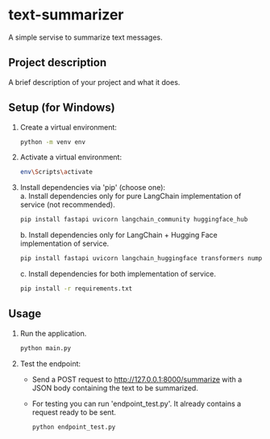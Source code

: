 # text-summarizer

A simple servise to summarize text messages.  

## Project description

A brief description of your project and what it does.

## Setup (for Windows)

1. Create a virtual environment:

    ```bash
    python -m venv env
    ```
2. Activate a virtual environment:    



    ```bash
    env\Scripts\activate
    ```

3. Install dependencies via 'pip' (choose one):  
a. Install dependencies only for pure LangChain implementation of service (not recommended).  

    ```bash
    pip install fastapi uvicorn langchain_community huggingface_hub
    ```  
   b. Install dependencies only for LangChain + Hugging Face implementation of service.

   ```bash
   pip install fastapi uvicorn langchain_huggingface transformers numpy<2
    ```  
   c. Install dependencies for both implementation of service.

   ```bash
   pip install -r requirements.txt
   ```  


## Usage
1. Run the application.

   ```bash
   python main.py
   ```
2. Test the endpoint:  
   - Send a POST request to http://127.0.0.1:8000/summarize with a JSON body containing the text to be summarized.

   * For testing you can run 'endpoint_test.py'. It already contains a request ready to be sent.  

        ```bash
        python endpoint_test.py
        ``` 

